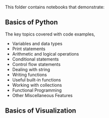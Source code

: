 This folder contains notebooks that demonstrate:

## Basics of Python

The key topics covered with code examples,
   - Variables and data types
   - Print statements
   - Arithmetic and logical operations
   - Conditional statements
   - Control flow statements
   - Dealing with string
   - Writing functions
   - Useful built-in functions
   - Working with collections
   - Functional Programming
   - Other Miscellaneous Features

## Basics of Visualization
